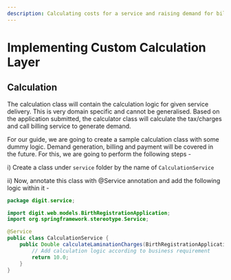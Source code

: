 ```yaml
---
description: Calculating costs for a service and raising demand for bill generation
---
```


# Implementing Custom Calculation Layer

## **Calculation**&#x20;

The calculation class will contain the calculation logic for given service delivery.  This is very domain specific and cannot be generalised. Based on the application submitted, the calculator class will calculate the tax/charges and call billing service to generate demand.&#x20;

For our guide, we are going to create a sample calculation class with some dummy logic. Demand generation,  billing and payment will be covered in the future. For this, we are going to perform the following steps -

i) Create a class under `service` folder by the name of `CalculationService`

ii) Now, annotate this class with @Service annotation and add the following logic within it -

```java
package digit.service;

import digit.web.models.BirthRegistrationApplication;
import org.springframework.stereotype.Service;

@Service
public class CalculationService {
    public Double calculateLaminationCharges(BirthRegistrationApplication application){
        // Add calculation logic according to business requirement
        return 10.0;
    }
}

```
